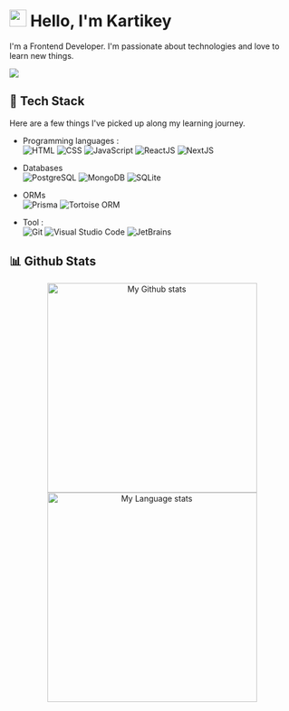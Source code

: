 # <img src="https://imgur.com/C7PX4kM.gif" height="30px" width="30px"> Hello, I'm Kartikey

I'm a Frontend Developer. I'm passionate about technologies and love to learn new things.


<img src="https://img.shields.io/badge/- devkart.official@gmail.com-556DB3?style=flat-square&logo=gmail&logoColor=EA4335"/>

## 🧰 Tech Stack

Here are a few things I've picked up along my learning journey.

- Programming languages : <br />
![HTML](https://img.shields.io/badge/-Java-05122A?style=flat&logo=Java&logoColor=FFFFFF)
![CSS](https://img.shields.io/badge/-Java-05122A?style=flat&logo=Java&logoColor=FFFFFF)
![JavaScript](https://img.shields.io/badge/-JavaScript-05122A?style=flat&logo=javascript)
![ReactJS](https://img.shields.io/badge/-Java-05122A?style=flat&logo=Java&logoColor=FFFFFF)
![NextJS](https://img.shields.io/badge/-Java-05122A?style=flat&logo=Java&logoColor=FFFFFF)


- Databases <br />
![PostgreSQL](https://img.shields.io/badge/-PostgreSQL-05122A?style=flat&logo=postgresql&logoColor=FFFFFF)
![MongoDB](https://img.shields.io/badge/-MongoDB-05122A?style=flat&logo=MongoDB&logoColor=47A248)
![SQLite](https://img.shields.io/badge/-SQLite-05122A?style=flat&logo=SQLite&logoColor=FFFFFF)


- ORMs <br />
![Prisma](https://img.shields.io/badge/-Prisma-05122A?style=flat&logo=Prisma&logoColor=FFFFFF)
![Tortoise ORM](https://img.shields.io/badge/-Tortoise%20ORM-05122A?style=flat&logo=tortoise-orm&logoColor=FFFFFF)


- Tool : <br />
![Git](https://img.shields.io/badge/-Git-05122A?style=flat&logo=git)
![Visual Studio Code](https://img.shields.io/badge/-Visual%20Studio%20Code-05122A?style=flat&logo=visual-studio-code&logoColor=007ACC)
![JetBrains](https://img.shields.io/badge/-JetBrains-05122A?style=flat&logo=jetbrains)


## 📊 Github Stats

<div align="center"> 
  <a href="https://github.com/dev-kart#gh-dark-mode-only">
    <img
      src="https://github-readme-stats-steel-omega.vercel.app/api?username=dev-kart&show_icons=true&include_all_commits=true&icon_color=2d77dc&title_color=2d77dc&text_color=ffffff&bg_color=0d1117&hide_border=true&number_format=long&rank_icon=percentile&show=reviews,discussions_started,discussions_answered,prs_merged,prs_merged_percentage#gh-dark-mode-only"
      alt="My Github stats"
      height="370"
    />
  </a>
  <a href="https://github.com/dev-kart#gh-dark-mode-only">
    <img
      src="https://github-readme-stats-steel-omega.vercel.app/api/top-langs/?username=dev-kart&layout=pie&icon_color=2d77dc&title_color=2d77dc&text_color=ffffff&bg_color=0d1117&hide_border=true&langs_count=10#gh-dark-mode-only"
      alt="My Language stats"
      height="370"
    />
  </a>
</div>

